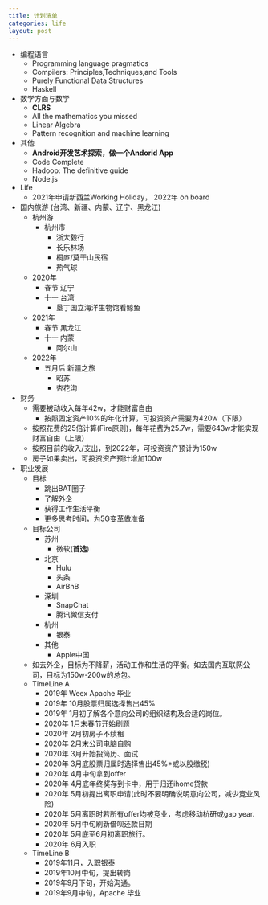 ```yaml
---
title: 计划清单
categories: life
layout: post
---
```


* 编程语言
	* Programming language pragmatics
	* Compilers: Principles,Techniques,and Tools
	* Purely Functional Data Structures
	* Haskell
* 数学方面与数学
	* **CLRS**
	* All the mathematics you missed
	* Linear Algebra
	* Pattern recognition and machine learning
* 其他
    * **Android开发艺术探索，做一个Andorid App**
    * Code Complete
	* Hadoop: The definitive guide
	* Node.js
* Life
	* 2021年申请新西兰Working Holiday， 2022年 on board
* 国内旅游 (台湾、新疆、内蒙、辽宁、黑龙江)
	* 杭州游
		* 杭州市
			* 浙大毅行
			* 长乐林场
			* 桐庐/莫干山民宿
			* 热气球
	* 2020年
		* 春节 辽宁
		* 十一 台湾
			* 垦丁国立海洋生物馆看鲸鱼
	* 2021年
		* 春节 黑龙江
		* 十一 内蒙
			* 阿尔山
	* 2022年
		* 五月后 新疆之旅
			* 昭苏
			* 杏花沟
* 财务
	* 需要被动收入每年42w，才能财富自由
		* 按照固定资产10%的年化计算，可投资资产需要为420w（下限）
	* 按照花费的25倍计算(Fire原则)，每年花费为25.7w，需要643w才能实现财富自由（上限）
	* 按照目前的收入/支出，到2022年，可投资资产预计为150w
	* 房子如果卖出，可投资资产预计增加100w
* 职业发展
	* 目标 
		* 跳出BAT圈子
		* 了解外企
		* 获得工作生活平衡
		* 更多思考时间，为5G变革做准备
	* 目标公司
		* 苏州
			* 微软(**首选**)
		* 北京
			* Hulu
			* 头条
			* AirBnB
		* 深圳
			* SnapChat
			* 腾讯微信支付
		* 杭州
			* 银泰
		* 其他
			* Apple中国
	* 如去外企，目标为不降薪，活动工作和生活的平衡。如去国内互联网公司，目标为150w-200w的总包。
	* TimeLine A
		* 2019年 Weex Apache 毕业
		* 2019年 10月股票归属选择售出45%
		* 2019年 1月初了解各个意向公司的组织结构及合适的岗位。
		* 2020年 1月末春节开始刷题
		* 2020年 2月初房子不续租
		* 2020年 2月末公司电脑自购
		* 2020年 3月开始投简历、面试
		* 2020年 3月底股票归属时选择售出45%*或以股缴税)
		* 2020年 4月中旬拿到offer
		* 2020年 4月底年终奖存到卡中，用于归还ihome贷款
		* 2020年 5月初提出离职申请(此时不要明确说明意向公司，减少竞业风险)
		* 2020年 5月离职时若所有offer均被竞业，考虑移动杭研或gap year.
		* 2020年 5月中旬刷新借呗还款日期
		* 2020年 5月底至6月初离职旅行。
		* 2020年 6月入职
	* TimeLine B
		* 2019年11月，入职银泰
		* 2019年10月中旬，提出转岗
		* 2019年9月下旬，开始沟通。
		* 2019年9月中旬，Apache 毕业
